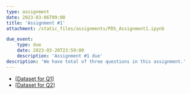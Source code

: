 ```yaml
---
type: assignment
date: 2023-03-06T09:00
title: 'Assignment #1'
attachment: /static_files/assignments/PDS_Assignment1.ipynb

due_event: 
    type: due
    date: 2023-03-20T23:59:00
    description: 'Assignment #1 due'
description: 'We have total of three questions in this assignment.'
---
```

- [[Dataset for Q1]](https://drive.google.com/file/d/1Fx3M8O1O98ChaWIC6lqqM6rsMfLStXjL/view?usp=sharing)
- [[Dataset for Q2]](https://drive.google.com/file/d/1_aBTXM3WbA-6KvxVOYR5MQhcZGyTcAk4/view?usp=sharing)
